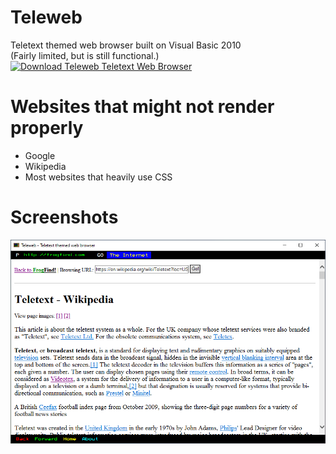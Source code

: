 # Teleweb
Teletext themed web browser built on Visual Basic 2010  
(Fairly limited, but is still functional.)  
[![Download Teleweb Teletext Web Browser](https://a.fsdn.com/con/app/sf-download-button)](https://sourceforge.net/projects/teleweb-teletext-web-browser/files/latest/download)
# Websites that might not render properly
* Google
* Wikipedia
* Most websites that heavily use CSS
# Screenshots
![Teleweb, on the FrogFind rendered page for Teletext on Wikipedia](Capture.PNG)
